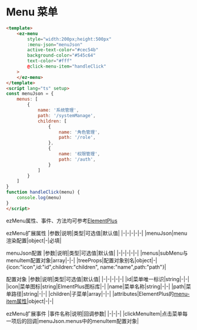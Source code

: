 # Menu 菜单


<MenuCommon />

```html
<template>
    <ez-menu 
        style="width:200px;height:500px" 
        :menu-json="menuJson" 
        active-text-color="#cec54b"
        background-color="#545c64" 
        text-color="#fff" 
        @click-menu-item="handleClick"
    >
    </ez-menu>
</template>
<script lang="ts" setup>
const menuJson = {
    menus: [
        {
            name: '系统管理',
            path: '/systemManage',
            children: [
                {
                    name: '角色管理',
                    path: '/role',
                },
                {
                    name: '权限管理',
                    path: '/auth',
                }
            ]
        }
    ]
}
function handleClick(menu) {
    console.log(menu)
}
</script>
```


ezMenu属性、事件、方法均可参考[ElementPlus](https://element-plus.gitee.io/zh-CN/component/menu.html#menu-%E5%B1%9E%E6%80%A7)

ezMenu扩展属性
|参数|说明|类型|可选值|默认值|
|-|-|-|-|-|
|menuJson|menu渲染配置|object|-|必填|

menuJson配置
|参数|说明|类型|可选值|默认值|
|-|-|-|-|-|
|menus|subMenu与menuItem配置对象|array|-|-|
|treeProps|配置对象别名|object|-|{icon:"icon",id:"id",children:"children", name:"name",path:"path"}|

配置对象
|参数|说明|类型|可选值|默认值|
|-|-|-|-|-|
|id|菜单唯一标识|string|-|-|
|icon|菜单图标|string|ElmentPlus图标库|-|
|name|菜单名称|string|-|-|
|path|菜单路径|string|-|-|
|children|子菜单|array|-|-|
|attributes|ElementPlus的[menu-item属性](https://element-plus.org/zh-CN/component/menu.html#menu-item-%E5%B1%9E%E6%80%A7)|object|-|-|


ezMenu扩展事件
|事件名称|说明|回调参数|
|-|-|-|
|clickMenuItem|点击菜单每一项后的回调|menuJson.menus中的menuItem配置对象|